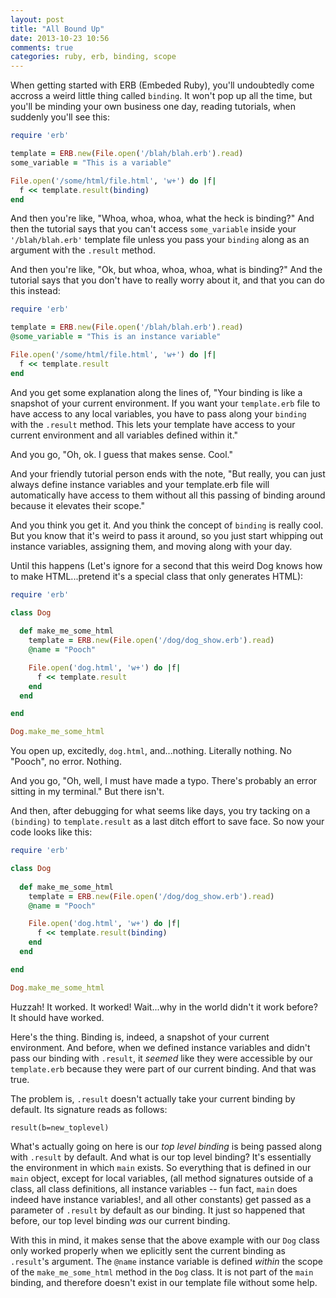 ```yaml
---
layout: post
title: "All Bound Up"
date: 2013-10-23 10:56
comments: true
categories: ruby, erb, binding, scope
---
```

When getting started with ERB (Embeded Ruby), you'll undoubtedly come accross a weird
little thing called `binding`. It won't pop up all the time, but you'll be minding your own business
one day, reading tutorials, when suddenly you'll see this:

```ruby
require 'erb'

template = ERB.new(File.open('/blah/blah.erb').read)
some_variable = "This is a variable"

File.open('/some/html/file.html', 'w+') do |f|
  f << template.result(binding)
end
```

And then you're like, "Whoa, whoa, whoa, what the heck is binding?" And then the tutorial says that you can't
access `some_variable` inside your `'/blah/blah.erb'` template file unless you pass your `binding` along as an argument 
with the `.result` method.

And then you're like, "Ok, but whoa, whoa, whoa, what is binding?" And the tutorial says that you don't have to
really worry about it, and that you can do this instead:

```ruby
require 'erb'

template = ERB.new(File.open('/blah/blah.erb').read)
@some_variable = "This is an instance variable"

File.open('/some/html/file.html', 'w+') do |f|
  f << template.result
end
```

And you get some explanation along the lines of, "Your binding is like a snapshot of your current environment.
If you want your `template.erb` file to have access to any local variables, you have to pass along your `binding`
with the `.result` method. This lets your template have access to your current environment and all variables defined
within it."

And you go, "Oh, ok. I guess that makes sense. Cool."

And your friendly tutorial person ends with the note, "But really, you can just always define instance variables
and your template.erb file will automatically have access to them without all this passing of binding around because it elevates
their scope."

And you think you get it. And you think the concept of `binding` is really cool. But you know that it's weird to pass it around, so you just start whipping out instance variables, assigning them, and moving along with your day.

Until this happens (Let's ignore for a second that this weird Dog knows how to make HTML...pretend it's a
special class that only generates HTML):

```ruby
require 'erb'

class Dog
  
  def make_me_some_html
    template = ERB.new(File.open('/dog/dog_show.erb').read)
    @name = "Pooch"

    File.open('dog.html', 'w+') do |f|
      f << template.result
    end
  end

end

Dog.make_me_some_html
```

You open up, excitedly, `dog.html`, and...nothing. Literally nothing. No "Pooch", no
error. Nothing.

And you go, "Oh, well, I must have made a typo. There's probably an error sitting in my
terminal." But there isn't.

And then, after debugging for what seems like days, you try tacking on a `(binding)` to
`template.result` as a last ditch effort to save face. So now your code looks like this:

```ruby
require 'erb'

class Dog
  
  def make_me_some_html
    template = ERB.new(File.open('/dog/dog_show.erb').read)
    @name = "Pooch"

    File.open('dog.html', 'w+') do |f|
      f << template.result(binding)
    end
  end

end

Dog.make_me_some_html
```

Huzzah! It worked. It worked! Wait...why in the world didn't it work before? It should have worked.

Here's the thing. Binding is, indeed, a snapshot of your current environment. And before, when we defined
instance variables and didn't pass our binding with `.result`, it *seemed* like they were accessible by our `template.erb`
because they were part of our current binding. And that was true.

The problem is, `.result` doesn't actually take your current binding by default. Its signature reads as follows:

`result(b=new_toplevel)`

What's actually going on here is our *top level binding* is being passed along with `.result` by default. And what
is our top level binding? It's essentially the environment in which `main` exists. So everything that is defined in our `main` object, except for local variables, (all method signatures outside of a class, all class definitions, all instance variables --
fun fact, `main` does indeed have instance variables!, and all other constants) get passed as a parameter of `.result` by default as our binding. It just so happened that before, our top level binding *was* our current binding.

With this in mind, it makes sense that the above example with our `Dog` class only worked properly when we eplicitly sent
the current binding as `.result`'s argument. The `@name` instance variable is defined *within* the scope of the `make_me_some_html` method in the `Dog` class. It is not part of the `main` binding, and therefore doesn't exist in our template file without
some help.